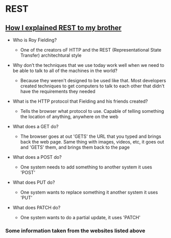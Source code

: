# REST

## [How I explained REST to my brother](https://gist.github.com/brookr/5977550)

* Who is Roy Fielding?

  * One of the creators oF HTTP and the REST (Representational State Transfer) architechtural style

* Why don’t the techniques that we use today work well when we need to be able to talk to all of the machines in the world?

  * Because they weren't designed to be used like that. Most developers created techniques to get computers to talk to each other that didn't have the requirements they needed

* What is the HTTP protocol that Fielding and his friends created?

  * Tells the browser what protocol to use. Capable of telling something the location of anything, anywhere on the web

* What does a GET do?

  * The browser goes at out 'GETS' the URL that you typed and brings back the web page. Same thing with images, videos, etc, it goes out and 'GETS' them, and brings them back to the page

* What does a POST do?

  * One system needs to add something to another system it uses 'POST'

* What does PUT do?

  * One system wants to replace something it another system it uses 'PUT'

* What does PATCH do?

  * One system wants to do a partial update, it uses 'PATCH'

### Some information taken from the websites listed above

